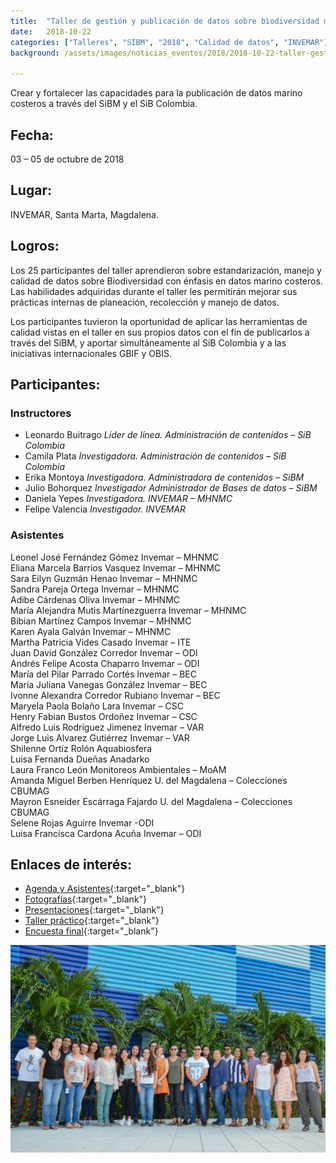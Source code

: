 ```yaml
---
title:  "Taller de gestión y publicación de datos sobre biodiversidad marina – SiBM"
date:   2018-10-22
categories: ["Talleres", "SIBM", "2018", "Calidad de datos", "INVEMAR"]
background: /assets/images/noticias_eventos/2018/2018-10-22-taller-gestion-publicacion-SiBM1.jpg

---
```


Crear y fortalecer las capacidades para la publicación de datos marino costeros a través del SiBM y el SiB Colombia. 

## Fecha:
03 – 05 de octubre de 2018

## Lugar:

INVEMAR, Santa Marta, Magdalena.

 
## Logros:

Los 25 participantes del taller aprendieron sobre estandarización, manejo y calidad de datos sobre Biodiversidad con énfasis en datos marino costeros. Las habilidades adquiridas durante el taller les permitirán mejorar sus prácticas internas de planeación, recolección y manejo de datos.

Los participantes tuvieron la oportunidad de aplicar las herramientas de calidad vistas en el taller en sus propios datos con el fin de publicarlos a través del SiBM, y aportar simultáneamente al SiB Colombia y a las iniciativas internacionales GBIF y OBIS.

 

## Participantes:

### Instructores

* Leonardo Buitrago
*Líder de línea. Administración de contenidos – SiB Colombia*
* Camila Plata
*Investigadora. Administración de contenidos – SiB Colombia*
* Erika Montoya
*Investigadora. Administradora de contenidos – SiBM*
* Julio Bohorquez
*Investigador Administrador de Bases de datos – SiBM*
* Daniela Yepes
*Investigadora. INVEMAR – MHNMC*
* Felipe Valencia
*Investigador. INVEMAR*

### Asistentes

Leonel  José Fernández Gómez    Invemar  –  MHNMC  
Eliana  Marcela Barrios Vasquez	Invemar – MHNMC  
Sara  Eilyn Guzmán Henao	Invemar – MHNMC  
Sandra Pareja Ortega	Invemar – MHNMC  
Adibe Cárdenas Oliva	Invemar – MHNMC  
María Alejandra Mutis Martínezguerra	Invemar – MHNMC  
Bibian Martínez Campos	Invemar – MHNMC  
Karen Ayala Galván	Invemar – MHNMC  
Martha Patricia Vides Casado	Invemar – ITE  
Juan  David González Corredor	Invemar – ODI  
Andrés Felipe Acosta Chaparro	Invemar – ODI  
María  del Pilar Parrado Cortés	Invemar – BEC  
María Juliana Vanegas González	Invemar – BEC  
Ivonne Alexandra Corredor Rubiano	Invemar – BEC  
Maryela Paola Bolaño Lara	Invemar – CSC  
Henry Fabian Bustos Ordoñez	Invemar – CSC  
Alfredo Luis Rodríguez Jimenez	Invemar – VAR  
Jorge Luis Alvarez Gutiérrez	Invemar – VAR  
Shilenne Ortíz Rolón	Aquabiosfera  
Luisa Fernanda Dueñas	Anadarko  
Laura  Franco León	Monitoreos Ambientales – MoAM  
Amanda Miguel Berben Henríquez	U. del Magdalena – Colecciones CBUMAG  
Mayron Esneider Escárraga Fajardo	U. del Magdalena – Colecciones CBUMAG  
Selene  Rojas Aguirre	Invemar -ODI  
Luisa Francisca Cardona Acuña	Invemar – ODI  

## Enlaces de interés:

- [Agenda y Asistentes](https://drive.google.com/drive/folders/1AalOw2ElnEnWtUNAdHwmV9dNdTBkTWA_){:target="_blank"}
- [Fotografías](https://drive.google.com/drive/folders/12aF7MyQij2pI1hAROjDP6NDhKYeiACj1){:target="_blank"}
- [Presentaciones](https://drive.google.com/drive/folders/19PWbN2SYrRhExf456QzNntE06zEc-fm6){:target="_blank"}
- [Taller práctico](https://drive.google.com/drive/folders/1sr2Y5OofT7K-IVrwDumXkZ0CMFGipQWB){:target="_blank"}
- [Encuesta final](https://drive.google.com/file/d/1hEyEbyFAyqO9ywHFxs8DD11heK2u1bi-/view){:target="_blank"}

<img src="/assets/images/noticias_eventos/2018/2018-10-22-taller-gestion-publicacion-SiBM.jpg" width=770>
